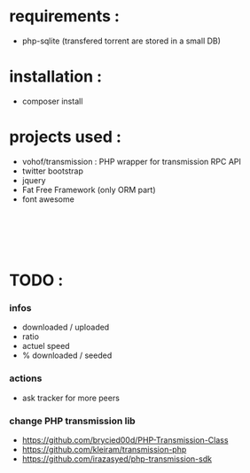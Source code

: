 # requirements :
- php-sqlite (transfered torrent are stored in a small DB)

# installation :
- composer install

# projects used :
- vohof/transmission : PHP wrapper for transmission RPC API
- twitter bootstrap
- jquery
- Fat Free Framework (only ORM part)
- font awesome

<br/>
<br/>
<br/>
<br/>

# TODO :
### infos
- downloaded / uploaded
- ratio
- actuel speed
- % downloaded / seeded

### actions
- ask tracker for more peers

### change PHP transmission lib
- https://github.com/brycied00d/PHP-Transmission-Class
- https://github.com/kleiram/transmission-php
- https://github.com/irazasyed/php-transmission-sdk
